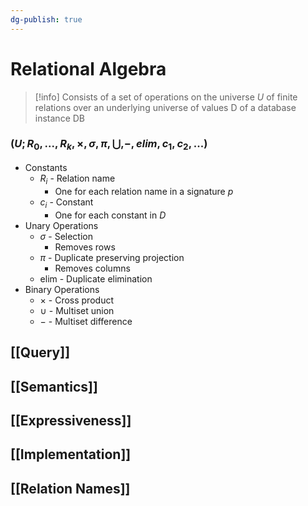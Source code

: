 ```yaml
---
dg-publish: true
---
```

# Relational Algebra

> [!info] Consists of a set of operations on the universe $U$ of finite relations over an underlying universe of values D of a database instance DB

### $(U; R_0, ..., R_k, \times, \sigma, \pi, \bigcup, -, elim, c_1, c_2, ...)$
* Constants
	* $R_i$ - Relation name
		* One for each relation name in a signature $p$
	* $c_i$ - Constant
		* One for each constant in $D$ 
* Unary Operations
	* $\sigma$ - Selection
		* Removes rows
	* $\pi$ - Duplicate preserving projection
		* Removes columns
	* elim - Duplicate elimination
* Binary Operations
	* $\times$ - Cross product
	* $\cup$ - Multiset union
	* $-$ - Multiset difference

## [[Query]]
## [[Semantics]]
## [[Expressiveness]]
## [[Implementation]]
## [[Relation Names]]